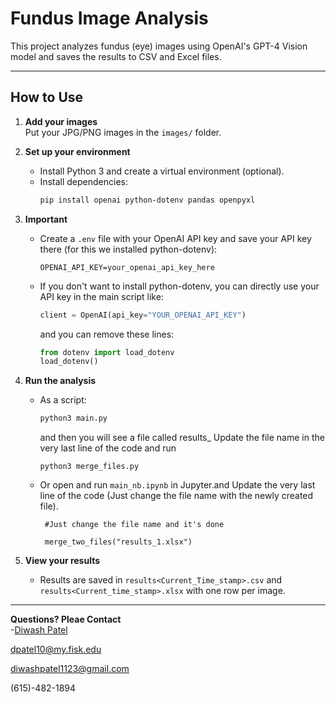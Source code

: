 # Fundus Image Analysis

This project analyzes fundus (eye) images using OpenAI's GPT-4 Vision model and saves the results to CSV and Excel files.

---

## How to Use

1. **Add your images**  
   Put your JPG/PNG images in the `images/` folder.

2. **Set up your environment**  
   - Install Python 3 and create a virtual environment (optional).
   - Install dependencies:
     ```sh
     pip install openai python-dotenv pandas openpyxl
     ```

3. **Important**  
   - Create a `.env` file with your OpenAI API key and save your API key there (for this we installed python-dotenv):
     ```
     OPENAI_API_KEY=your_openai_api_key_here
     ```
   - If you don't want to install python-dotenv, you can directly use your API key in the main script like:
     ```python
     client = OpenAI(api_key="YOUR_OPENAI_API_KEY")
     ```
     and you can remove these lines:
     ```python
     from dotenv import load_dotenv
     load_dotenv() 
     ```

4. **Run the analysis**  
   - As a script:
     ```sh
     python3 main.py
     ```
     and then you will see a file called results_<Current TIME>
     Update the file name in the very last line of the code and run 
     ```
     python3 merge_files.py
     ```
   - Or open and run `main_nb.ipynb` in Jupyter.and Update the very last line of the code (Just change the file name with the newly created file).
     ```
      #Just change the file name and it's done
     
      merge_two_files("results_1.xlsx")
     ```

5. **View your results**  
   - Results are saved in `results<Current_Time_stamp>.csv` and `results<Current_time_stamp>.xlsx` with one row per image.

---

**Questions? Pleae Contact**  
-[Diwash Patel](diwashpatel.com)

dpatel10@my.fisk.edu

diwashpatel1123@gmail.com

(615)-482-1894
```

